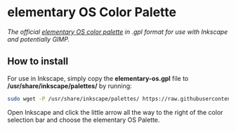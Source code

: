# elementary OS Color Palette
*The official [elementary OS color palette](https://elementary.io/brand#color) in .gpl format for use with Inkscape and potentially GIMP.*

## How to install
For use in Inkscape, simply copy the **elementary-os.gpl** file to **/usr/share/inkscape/palettes/** by running:

```sh
sudo wget -P /usr/share/inkscape/palettes/ https://raw.githubusercontent.com/Heiko-M/elementary-os-color-palette/master/elementary-os.gpl
```

Open Inkscape and click the little arrow all the way to the right of the color selection bar and choose the elementary OS Palette.
